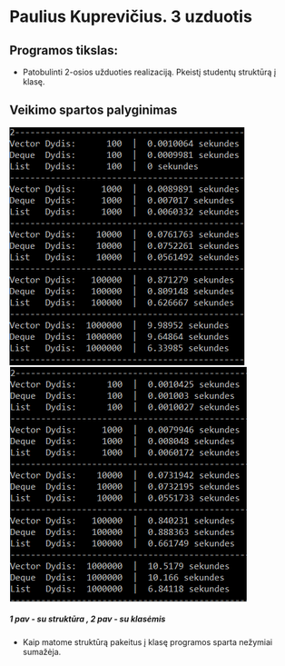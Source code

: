 ﻿# Paulius Kuprevičius. 3 uzduotis
 
 ## Programos tikslas:
 - Patobulinti 2-osios užduoties realizaciją. Pkeistį studentų struktūrą į klasę.
 
 
  ## Veikimo spartos palyginimas
![alt text](https://github.com/PauliusKu/OP-3/blob/Developer/Pav/NoClass.png)
![alt text](https://github.com/PauliusKu/OP-3/blob/Developer/Pav/Class.png)
##### 1 pav - su struktūra , 2 pav - su klasėmis
      
 - Kaip matome struktūrą pakeitus į klasę programos sparta nežymiai sumažėja.
